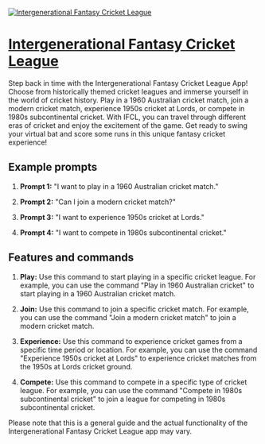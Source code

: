 [![Intergenerational Fantasy Cricket League](https://files.oaiusercontent.com/file-ZT7YeegWXaTzk5coT5W1JZAz?se=2123-10-18T05%3A39%3A54Z&sp=r&sv=2021-08-06&sr=b&rscc=max-age%3D31536000%2C%20immutable&rscd=attachment%3B%20filename%3D273596b4-bd88-4754-a32c-cc5a0ef260f6.png&sig=Bczx4JM47%2BZg5f9ACf%2BTw66wwcpKrPkdjqlrVOKNX3s%3D)](https://chat.openai.com/g/g-Rianmp9l7-intergenerational-fantasy-cricket-league)

# [Intergenerational Fantasy Cricket League](https://chat.openai.com/g/g-Rianmp9l7-intergenerational-fantasy-cricket-league)

Step back in time with the Intergenerational Fantasy Cricket League App! Choose from historically themed cricket leagues and immerse yourself in the world of cricket history. Play in a 1960 Australian cricket match, join a modern cricket match, experience 1950s cricket at Lords, or compete in 1980s subcontinental cricket. With IFCL, you can travel through different eras of cricket and enjoy the excitement of the game. Get ready to swing your virtual bat and score some runs in this unique fantasy cricket experience!

## Example prompts

1. **Prompt 1:** "I want to play in a 1960 Australian cricket match."

2. **Prompt 2:** "Can I join a modern cricket match?"

3. **Prompt 3:** "I want to experience 1950s cricket at Lords."

4. **Prompt 4:** "I want to compete in 1980s subcontinental cricket."

## Features and commands

1. **Play:** Use this command to start playing in a specific cricket league. For example, you can use the command "Play in 1960 Australian cricket" to start playing in a 1960 Australian cricket match.

2. **Join:** Use this command to join a specific cricket match. For example, you can use the command "Join a modern cricket match" to join a modern cricket match.

3. **Experience:** Use this command to experience cricket games from a specific time period or location. For example, you can use the command "Experience 1950s cricket at Lords" to experience cricket matches from the 1950s at Lords cricket ground.

4. **Compete:** Use this command to compete in a specific type of cricket league. For example, you can use the command "Compete in 1980s subcontinental cricket" to join a league for competing in 1980s subcontinental cricket.

Please note that this is a general guide and the actual functionality of the Intergenerational Fantasy Cricket League app may vary.